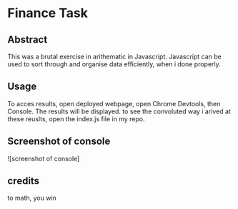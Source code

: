 # Finance Task

## Abstract

This was a brutal exercise in arithematic in Javascript. Javascript can be used to sort through and organise data efficiently, when i done properly.

## Usage

To acces results, open deployed webpage, open Chrome Devtools, then Console. The results will be displayed. to see the convoluted way i arived at these reuslts, open the index.js file in my repo.

## Screenshot of console

![screenshot of console]

## credits
 to math, you win

